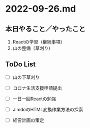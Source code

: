 # 2022-09-26.md
## 本日やること／やったこと
<ol>
  <li>Reactの学習（継続事項）</li>
  <li>山の整備（草刈り）</li>
</ol>
    

## ToDo List

  - [ ] 山の下草刈り
  - [ ] コロナ生活支援申請提出
  - [ ] 一日一回Reactの勉強
  - [ ] JimdoのHTML変換作業方法の探索
  - [ ] 経営計画の策定

